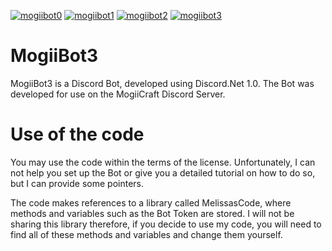 [![mogiibot0](http://i.imgur.com/ghsLKmU.png)](https://github.com/MythicalCuddles/MogiiBot3/wiki)
[![mogiibot1](http://i.imgur.com/phY9CYP.png)](https://github.com/MythicalCuddles/MogiiBot3/wiki/Commands)
[![mogiibot2](http://i.imgur.com/R3UmIw8.png)](https://github.com/MythicalCuddles/MogiiBot3/wiki/MogiiBot-Rules-&-Terms-of-Use)
[![mogiibot3](http://i.imgur.com/4yDAZaQ.png)](https://github.com/MythicalCuddles/MogiiBot3/wiki/Latest-Changelog)


# MogiiBot3
MogiiBot3 is a Discord Bot, developed using Discord.Net 1.0. The Bot was developed for use on the MogiiCraft Discord Server.

# Use of the code
You may use the code within the terms of the license. Unfortunately, I can not help you set up the Bot or give you a detailed tutorial on how to do so, but I can provide some pointers.

The code makes references to a library called MelissasCode, where methods and variables such as the Bot Token are stored. I will not be sharing this library therefore, if you decide to use my code, you will need to find all of these methods and variables and change them yourself.
